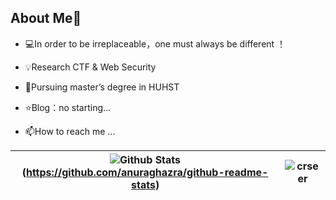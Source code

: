 ## About Me👋
- 💻In order to be irreplaceable，one must always be different ！

- 💡Research  CTF & Web Security

- 🌱Pursuing master’s degree in HUHST

- ⭐️Blog：no starting...

- 📫How to reach me ...

| ![Github Stats](https://github-readme-stats.vercel.app/api?username=crseer&show_icons=true&theme=radical&count_private=true)(https://github.com/anuraghazra/github-readme-stats) | ![crseer](https://count.getloli.com/get/@crseer?theme=rule34) |
| ------------------------------------------------------------ | ------------------------------------------------------------ |
